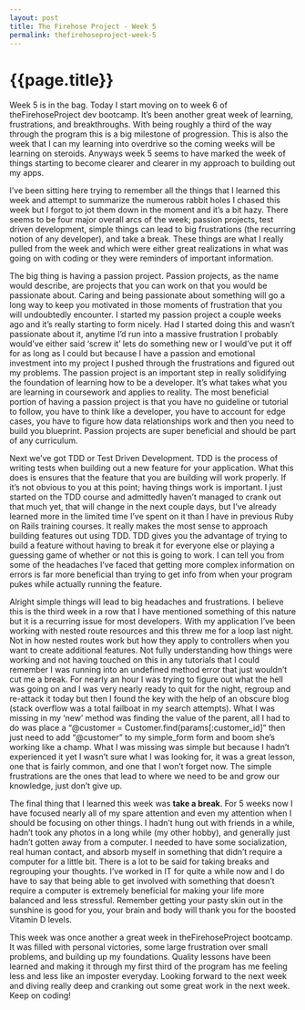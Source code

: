 ```yaml
---
layout: post
title: The Firehose Project - Week 5
permalink: thefirehoseproject-week-5
---
```


# {{page.title}}

Week 5 is in the bag. Today I start moving on to week 6 of theFirehoseProject dev bootcamp. It’s been another great week of learning, frustrations, and breakthroughs. With being roughly a third of the way through the program this is a big milestone of progression. This is also the week that I can my learning into overdrive so the coming weeks will be learning on steroids. Anyways week 5 seems to have marked the week of things starting to become clearer and clearer in my approach to building out my apps.

I’ve been sitting here trying to remember all the things that I learned this week and attempt to summarize the numerous rabbit holes I chased this week but I forgot to jot them down in the moment and it’s a bit hazy. There seems to be four major overall arcs of the week; passion projects, test driven development, simple things can lead to big frustrations (the recurring notion of any developer), and take a break. These things are what I really pulled from the week and which were either great realizations in what was going on with coding or they were reminders of important information.

The big thing is having a passion project. Passion projects, as the name would describe, are projects that you can work on that you would be passionate about. Caring and being passionate about something will go a long way to keep you motivated in those moments of frustration that you will undoubtedly encounter. I started my passion project a couple weeks ago and it’s really starting to form nicely. Had I started doing this and wasn’t passionate about it, anytime I’d run into a massive frustration I probably would’ve either said ‘screw it’ lets do something new or I would’ve put it off for as long as I could but because I have a passion and emotional investment into my project I pushed through the frustrations and figured out my problems. The passion project is an important step in really solidifying the foundation of learning how to be a developer. It’s what takes what you are learning in coursework and applies to reality. The most beneficial portion of having a passion project is that you have no guideline or tutorial to follow, you have to think like a developer, you have to account for edge cases, you have to figure how data relationships work and then you need to build you blueprint. Passion projects are super beneficial and should be part of any curriculum.

Next we’ve got TDD or Test Driven Development. TDD is the process of writing tests when building out a new feature for your application. What this does is ensures that the feature that you are building will work properly. If it’s not obvious to you at this point; having things work is important. I just started on the TDD course and admittedly haven’t managed to crank out that much yet, that will change in the next couple days, but I’ve already learned more in the limited time I’ve spent on it than I have in previous Ruby on Rails training courses. It really makes the most sense to approach building features out using TDD. TDD gives you the advantage of trying to build a feature without having to break it for everyone else or playing a guessing game of whether or not this is going to work. I can tell you from some of the headaches I’ve faced that getting more complex information on errors is far more beneficial than trying to get info from when your program pukes while actually running the feature.

Alright simple things will lead to big headaches and frustrations. I believe this is the third week in a row that I have mentioned something of this nature but it is a recurring issue for most developers. With my application I’ve been working with nested route resources and this threw me for a loop last night. Not in how nested routes work but how they apply to controllers when you want to create additional features. Not fully understanding how things were working and not having touched on this in any tutorials that I could remember I was running into an undefined method error that just wouldn’t cut me a break. For nearly an hour I was trying to figure out what the hell was going on and I was very nearly ready to quit for the night, regroup and re-attack it today but then I found the key with the help of an obscure blog (stack overflow was a total failboat in my search attempts). What I was missing in my ‘new’ method was finding the value of the parent, all I had to do was place a “@customer = Customer.find(params[:customer_id]” then just need to add “@customer” to my simple_form form and boom she’s working like a champ. What I was missing was simple but because I hadn’t experienced it yet I wasn’t sure what I was looking for, it was a great lesson, one that is fairly common, and one that I won’t forget now. The simple frustrations are the ones that lead to where we need to be and grow our knowledge, just don’t give up.

The final thing that I learned this week was **take a break**. For 5 weeks now I have focused nearly all of my spare attention and even my attention when I should be focusing on other things. I hadn’t hung out with friends in a while, hadn’t took any photos in a long while (my other hobby), and generally just hadn’t gotten away from a computer. I needed to have some socialization, real human contact, and absorb myself in something that didn’t require a computer for a little bit. There is a lot to be said for taking breaks and regrouping your thoughts. I’ve worked in IT for quite a while now and I do have to say that being able to get involved with something that doesn’t require a computer is extremely beneficial for making your life more balanced and less stressful. Remember getting your pasty skin out in the sunshine is good for you, your brain and body will thank you for the boosted Vitamin D levels.

This week was once another a great week in theFirehoseProject bootcamp. It was filled with personal victories, some large frustration over small problems, and building up my foundations. Quality lessons have been learned and making it through my first third of the program has me feeling less and less like an imposter everyday. Looking forward to the next week and diving really deep and cranking out some great work in the next week. Keep on coding!
